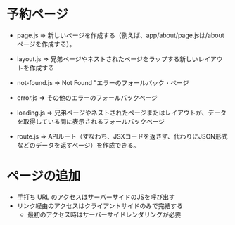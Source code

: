 
# 予約ページ
- page.js => 新しいページを作成する（例えば、app/about/page.jsは<your-domain>/aboutページを作成する）。

- layout.js => 兄弟ページやネストされたページをラップする新しいレイアウトを作成する

- not-found.js => Not Found "エラーのフォールバック・ページ

- error.js => その他のエラーのフォールバックページ

- loading.js => 兄弟ページやネストされたページまたはレイアウトが、データを取得している間に表示されるフォールバックページ

- route.js => APIルート（すなわち、JSXコードを返さず、代わりにJSON形式などのデータを返すページ）を作成できる。

# ページの追加
- 手打ち URL のアクセスはサーバーサイドのJSを呼び出す
- リンク経由のアクセスはクライアントサイドのみで完結する
  - 最初のアクセス時はサーバーサイドレンダリングが必要